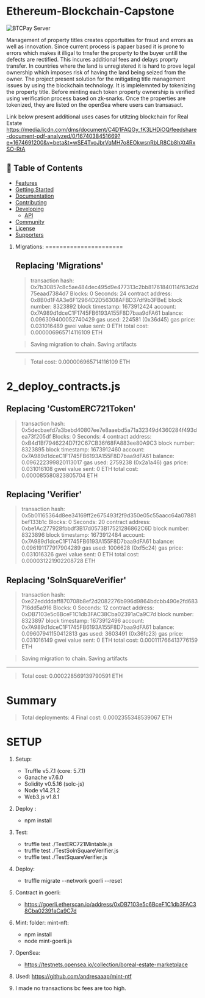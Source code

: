 # Ethereum-Blockchain-Capstone
 ![BTCPay Server](images/townhouses.jpeg)

 Management of property titles creates opportuities for fraud and errors as well as innovation. Since current process is papaer based it is prone to errors which makes it illigal to trnsfer the property to the buyer untill the defects are rectified. This incures additional fees and delays proprty transfer. 
 In countries where the land is unregistered it is hard to prove legal ownership which imposes risk of having the land being seized from the owner.
 The project present solution for the mitigating title management issues by using the blockchain technology. It is implelemnted by tokenizing the property title. Before minting each token property ownership is verified using verification process based on zk-snarks. Once the properties are tokenized, they are listed on the openSea where users can transasact. 


 Link below present additional uses cases for utitzing blockchain for Real Estate
 https://media.licdn.com/dms/document/C4D1FAQGy_fK3LHDiOQ/feedshare-document-pdf-analyzed/0/1674038451669?e=1674691200&v=beta&t=wSE4TvoJbrVqMH7o8EOkwsnRbLR8Cb8hXt4RxSO-RtA
 ## 💼 Table of Contents

* [Features](#-features)
* [Getting Started](#-getting-started)
* [Documentation](#-documentation)
* [Contributing](#-contributing)
* [Developing](#-developing)
  * [API](#-api)
* [Community](#-community)
* [License](#-license)
* [Supporters](#-supporters)


1. MIgrations:
======================

   Replacing 'Migrations'
   ----------------------
   > transaction hash:    0x7b30857c8c5ae484dec495d9e477313c2bb81761840114f63d2d75eaad7384d7
   > Blocks: 0            Seconds: 24
   > contract address:    0x8B0d1F4A3e6F12964D2D56308AFBD37df9b3FBeE
   > block number:        8323892
   > block timestamp:     1673912424
   > account:             0x7A989d1dceC1F1745FB6193A155F8D7baa9dFA61
   > balance:             0.096309400052740429
   > gas used:            224581 (0x36d45)
   > gas price:           0.031016489 gwei
   > value sent:          0 ETH
   > total cost:          0.000006965714116109 ETH

   > Saving migration to chain.
   > Saving artifacts
   -------------------------------------
   > Total cost:     0.000006965714116109 ETH


2_deploy_contracts.js
=====================

   Replacing 'CustomERC721Token'
   -----------------------------
   > transaction hash:    0x5decbaefd7a3bebd40807ee7e8aaebd5a71a32349d4360284f493dea73f205df
   > Blocks: 0            Seconds: 4
   > contract address:    0xB4d1Bf7946224D7f2C67CB36f68FA883ee80A9C3
   > block number:        8323895
   > block timestamp:     1673912460
   > account:             0x7A989d1dceC1F1745FB6193A155F8D7baa9dFA61
   > balance:             0.096222399820113017
   > gas used:            2759238 (0x2a1a46)
   > gas price:           0.031016108 gwei
   > value sent:          0 ETH
   > total cost:          0.000085580823805704 ETH


   Replacing 'Verifier'
   --------------------
   > transaction hash:    0x5b01165364d8ee34169ff2e675493f2f9d350e05c55aacc64a07881bef133b1c
   > Blocks: 0            Seconds: 20
   > contract address:    0xbe1Ac277928fbbdf3B17d0573B17521286862C6D
   > block number:        8323896
   > block timestamp:     1673912484
   > account:             0x7A989d1dceC1F1745FB6193A155F8D7baa9dFA61
   > balance:             0.096191177917904289
   > gas used:            1006628 (0xf5c24)
   > gas price:           0.031016326 gwei
   > value sent:          0 ETH
   > total cost:          0.000031221902208728 ETH


   Replacing 'SolnSquareVerifier'
   ------------------------------
   > transaction hash:    0xe22eddddaff870708b8ef2d2082276b996d9864bdcbb490e2fd683716dd5a916
   > Blocks: 0            Seconds: 12
   > contract address:    0xDB7103e5c6BceF1C1db3FAC38Cba02391aCa9C7d
   > block number:        8323897
   > block timestamp:     1673912496
   > account:             0x7A989d1dceC1F1745FB6193A155F8D7baa9dFA61
   > balance:             0.09607941150412813
   > gas used:            3603491 (0x36fc23)
   > gas price:           0.031016149 gwei
   > value sent:          0 ETH
   > total cost:          0.000111766413776159 ETH

   > Saving migration to chain.
   > Saving artifacts
   -------------------------------------
   > Total cost:     0.000228569139790591 ETH

Summary
=======
> Total deployments:   4
> Final cost:          0.0002355348539067 ETH

SETUP
=======
1. Setup: 
    - Truffle v5.7.1 (core: 5.7.1)
    - Ganache v7.6.0
    - Solidity v0.5.16 (solc-js)
    - Node v14.21.2
    - Web3.js v1.8.1

2. Deploy : 
    - npm install

3. Test: 
    - truffle test ./TestERC721Mintable.js
    - truffle test ./TestSolnSquareVerifier.js
    - truffle test ./TestSquareVerifier.js

4. Deploy:  
    - truffle migrate --network goerli --reset

5. Contract in goerli:
    - https://goerli.etherscan.io/address/0xDB7103e5c6BceF1C1db3FAC38Cba02391aCa9C7d

6. Mint: 
    folder: mint-nft: 
    - npm install
    - node mint-goerli.js

7. OpenSea: 
    - https://testnets.opensea.io/collection/boreal-estate-marketplace

8.  Used: https://github.com/andresaaap/mint-ntf

9. I made no transactions bc fees are too high. 

